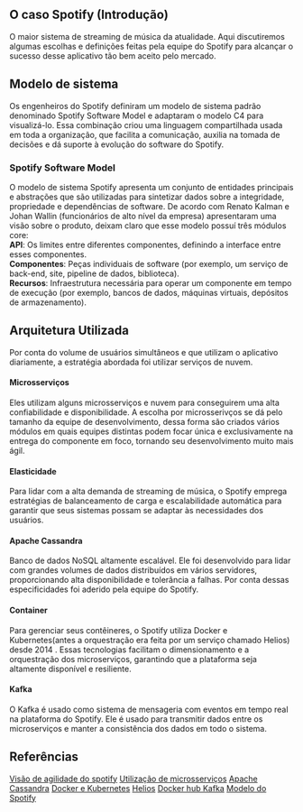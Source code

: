 ## O caso Spotify (Introdução)
O maior sistema de streaming de música da atualidade. Aqui discutiremos algumas escolhas e definições feitas pela equipe do Spotify para alcançar o sucesso desse aplicativo tão bem aceito pelo mercado. 

## Modelo de sistema
Os engenheiros do Spotify definiram um modelo de sistema padrão denominado Spotify Software Model e adaptaram o modelo C4 para visualizá-lo. Essa combinação criou uma linguagem compartilhada usada em toda a organização, que facilita a comunicação, auxilia na tomada de decisões e dá suporte à evolução do software do Spotify.
### Spotify Software Model
O modelo de sistema Spotify apresenta um conjunto de entidades principais e abstrações que são utilizadas para sintetizar dados sobre a integridade, propriedade e dependências de software.
De acordo com Renato Kalman e Johan Wallin (funcionários de alto nível da empresa) apresentaram uma visão sobre o produto, deixam claro que esse modelo possuí três módulos core:  
**API**: Os limites entre diferentes componentes, definindo a interface entre esses componentes.  
**Componentes**: Peças individuais de software (por exemplo, um serviço de back-end, site, pipeline de dados, biblioteca).  
**Recursos**: Infraestrutura necessária para operar um componente em tempo de execução (por exemplo, bancos de dados, máquinas virtuais, depósitos de armazenamento).  

## Arquitetura Utilizada
Por conta do volume de usuários simultâneos e que utilizam o aplicativo diariamente, a estratégia abordada foi utilizar serviços de nuvem. 
#### Microsserviços
Eles utilizam alguns microsserviços e nuvem para conseguirem uma alta confiabilidade e disponibilidade.
A escolha por microsserivços se dá pelo tamanho da equipe de desenvolvimento, dessa forma são criados vários módulos em quais equipes distintas podem focar única e exclusivamente na entrega do componente em foco, tornando seu desenvolvimento muito mais ágil.
#### Elasticidade
Para lidar com a alta demanda de streaming de música, o Spotify emprega estratégias de balanceamento de carga e escalabilidade automática para garantir que seus sistemas possam se adaptar às necessidades dos usuários.
#### Apache Cassandra
Banco de dados NoSQL altamente escalável. Ele foi desenvolvido para lidar com grandes volumes de dados distribuídos em vários servidores, proporcionando alta disponibilidade e tolerância a falhas. Por conta dessas especificidades foi aderido pela equipe do Spotify.
#### Container
Para gerenciar seus contêineres, o Spotify utiliza Docker e Kubernetes(antes a orquestração era feita por um serviço chamado Helios) desde 2014 . Essas tecnologias facilitam o dimensionamento e a orquestração dos microserviços, garantindo que a plataforma seja altamente disponível e resiliente.
#### Kafka
O Kafka é usado como sistema de mensageria com eventos em tempo real na plataforma do Spotify. Ele é usado para transmitir dados entre os microserviços e manter a consistência dos dados em todo o sistema.
## Referências
[Visão de agilidade do spotify](https://www.product-frameworks.com/Spotify-MVP.html)
[Utilização de microsserviços](https://www.infoq.com/br/news/2016/03/microservices-spotify/)
[Apache Cassandra](https://intuji.com/what-is-apache-cassandra-why-spotify-uses-it/)
[Docker e Kubernetes](https://kubernetes.io/case-studies/spotify/)
[Helios](https://github.com/spotify/helios)
[Docker hub Kafka](https://hub.docker.com/r/spotify/kafka)
[Modelo do Spotify](https://engineering.atspotify.com/2022/07/software-visualization-challenge-accepted/)
